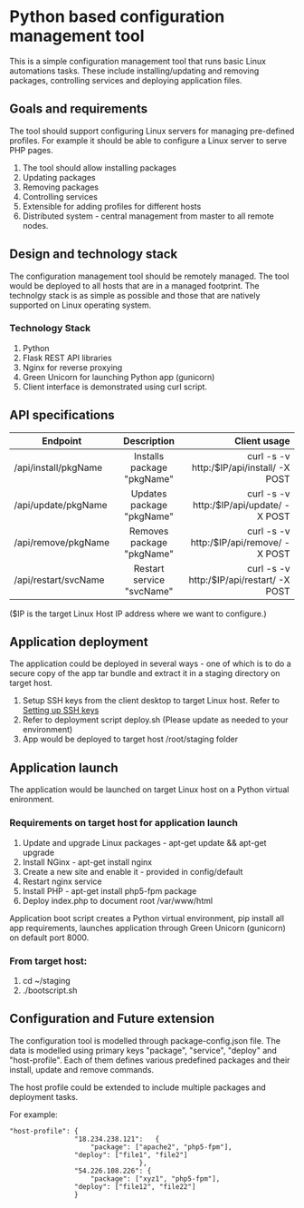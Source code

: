 # Python based configuration management tool

This is a simple configuration management tool that runs basic Linux automations tasks. These include installing/updating and removing packages, controlling services and deploying application files.

## Goals and requirements

The tool should support configuring Linux servers for managing pre-defined profiles. For example it should be able to configure a Linux server to serve PHP pages.
1. The tool should allow installing packages
2. Updating packages
3. Removing packages
4. Controlling services
5. Extensible for adding profiles for different hosts
6. Distributed system - central management from master to all remote nodes.

## Design and technology stack

The configuration management tool should be remotely managed. The tool would be deployed to all hosts that are in a managed footprint. The technolgy stack is as simple as possible and those that are natively supported on Linux operating system.

### Technology Stack
1. Python
2. Flask REST API libraries
3. Nginx for reverse proxying
4. Green Unicorn for launching Python app (gunicorn)
5. Client interface is demonstrated using curl script.

## API specifications

| Endpoint                  | Description                | Client usage                                       |
| ------------------------- |:--------------------------:| --------------------------------------------------:|
| /api/install/pkgName      | Installs package "pkgName" | curl -s -v http:/$IP/api/install/<pkgName> -X POST |
| /api/update/pkgName       | Updates package "pkgName"  | curl -s -v http:/$IP/api/update/<pkgName> -X POST  |
| /api/remove/pkgName       | Removes package "pkgName"  | curl -s -v http:/$IP/api/remove/<pkgName> -X POST  |
| /api/restart/svcName      | Restart service "svcName"  | curl -s -v http:/$IP/api/restart/<svcName> -X POST |

($IP is the target Linux Host IP address where we want to configure.)

## Application deployment

The application could be deployed in several ways - one of which is to do a secure copy of the app tar bundle and extract it in a staging directory on target host. 

1. Setup SSH keys from the client desktop to target Linux host. Refer to [Setting up SSH keys](https://www.digitalocean.com/community/tutorials/ssh-essentials-working-with-ssh-servers-clients-and-keys)
2. Refer to deployment script deploy.sh (Please update as needed to your environment)
3. App would be deployed to target host /root/staging folder

## Application launch

The application would be launched on target Linux host on a Python virtual enironment.

### Requirements on target host for application launch
1. Update and upgrade Linux packages - apt-get update && apt-get upgrade
2. Install NGinx - apt-get install nginx
3. Create a new site and enable it - provided in config/default
4. Restart nginx service
5. Install PHP - apt-get install php5-fpm package
6. Deploy index.php to document root /var/www/html

Application boot script creates a Python virtual environment, pip install all app requirements, launches application through Green Unicorn (gunicorn) on default port 8000.

### From target host:
1. cd ~/staging
2. ./bootscript.sh

## Configuration and Future extension

The configuration tool is modelled through package-config.json file. The data is modelled using primary keys "package", "service", "deploy" and "host-profile". Each of them defines various predefined packages and their install, update and remove commands.

The host profile could be extended to include multiple packages and deployment tasks. 

For example:

  	"host-profile":	{
					"18.234.238.121":	{
		                "package": ["apache2", "php5-fpm"],
                    "deploy": ["file1", "file2"]
									}, 
					"54.226.108.226": {
		                "package": ["xyz1", "php5-fpm"],
                    "deploy": ["file12", "file22"]
					}



